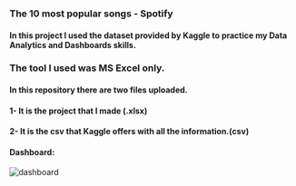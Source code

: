 ### The 10 most popular songs - Spotify

#### In this project I used the dataset provided by Kaggle to practice my Data Analytics and Dashboards skills.

### The tool I used was MS Excel only.

#### In this repository there are two files uploaded.
#### 1- It is the project that I made (.xlsx)
#### 2- It is the csv that Kaggle offers with all the information.(csv)

#### Dashboard:
![dashboard](https://user-images.githubusercontent.com/71731168/210281147-f4cfdbb1-1f8b-4202-a4a0-c098c2015236.png)
